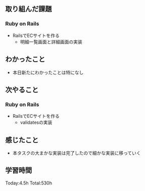 ## 取り組んだ課題
### Ruby on Rails
- RailsでECサイトを作る
  - 明細一覧画面と詳細画面の実装
## わかったこと
- 本日新たにわかったことは特になし
## 次やること
### Ruby on Rails
- RailsでECサイトを作る
  - validatesの実装
## 感じたこと
- 本タスクの大まかな実装は完了したので細かな実装に移っていく
## 学習時間
Today:4.5h Total:530h